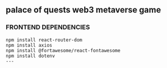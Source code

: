 palace of quests web3 metaverse game
---
### FRONTEND DEPENDENCIES ###

```
npm install react-router-dom
npm install axios
npm install @fortawesome/react-fontawesome
npm install dotenv
---
